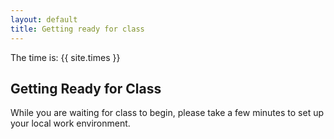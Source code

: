 ```yaml
---
layout: default
title: Getting ready for class
---
```



The time is: {{ site.times }}


## Getting Ready for Class
While you are waiting for class to begin, please take a few minutes to set up your local work environment.
